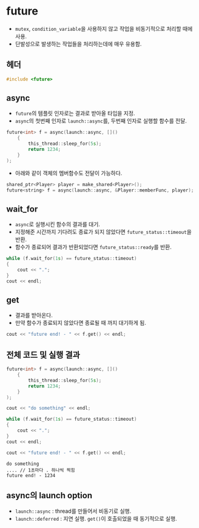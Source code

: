 # future
- `mutex`, `condition_variable`을 사용하지 않고 작업을 비동기적으로 처리할 때에 사용.
- 단발성으로 발생하는 작업들을 처리하는데에 매우 유용함.
## 헤더
```c++
#include <future>
```
## async
- `future`의 템플릿 인자로는 결과로 받아올 타입을 지정.
- `async`의 첫번째 인자로 `launch::async`를, 두번째 인자로 실행할 함수를 전달.
```c++
future<int> f = async(launch::async, []() 
    { 
        this_thread::sleep_for(5s);
        return 1234; 
    }
);
```
- 아래와 같이 객체의 멤버함수도 전달이 가능하다.
```c++
shared_ptr<Player> player = make_shared<Player>();
future<string> f = async(launch::async, &Player::memberFunc, player);
```
## wait_for
- `async`로 실행시킨 함수의 결과를 대기.
- 지정해준 시간까지 기다려도 종료가 되지 않았다면 `future_status::timeout`을 반환.
- 함수가 종료되어 결과가 반환되었다면 `future_status::ready`를 반환.
```c++
while (f.wait_for(1s) == future_status::timeout)
{
    cout << ".";
}
cout << endl;
```
## get
- 결과를 받아온다.
- 만약 함수가 종료되지 않았다면 종료될 때 까지 대기하게 됨.
```c++
cout << "future end! - " << f.get() << endl;
```
## 전체 코드 및 실행 결과
```c++
future<int> f = async(launch::async, []() 
    { 
        this_thread::sleep_for(5s);
        return 1234; 
    }
);

cout << "do something" << endl;

while (f.wait_for(1s) == future_status::timeout)
{
    cout << ".";
}
cout << endl;

cout << "future end! - " << f.get() << endl;
```
```
do something
.... // 1초마다 . 하나씩 찍힘
future end! - 1234
```
## async의 launch option
- `launch::async` : thread를 만들어서 비동기로 실행.
- `launch::deferred` : 지연 실행. `get()`이 호출되었을 때 동기적으로 실행.
